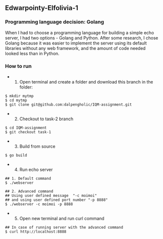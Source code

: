 ## Edwarpointy-Elfolivia-1
### Programming language decision: Golang 
When I had to choose a programming language for building a simple echo server, I had two options - Golang and Python. After some research, I chose Golang because it was easier to implement the server using its default libraries without any web framework, and the amount of code needed looked less than in Python.


### How to run
- 1. Open terminal and create a folder and download this branch in the folder: 
```Shell
$ mkdir mytmp
$ cd mytmp
$ git clone git@github.com:dalpengholic/IQM-assignment.git
```

- 2. Checkout to task-2 branch
```Shell
$ cd IQM-assignment
$ git checkout task-1
```

- 3. Build from source
```Shell
$ go build 
```

- 4. Run echo server
```Shell
## 1. Default command 
$ ./webserver

## 2. Advanced command
## Using user defined message  "-c moimoi"
## and using user defined port number "-p 8888"
$ ./webserver -c moimoi -p 8888
```

- 5. Open new terminal and run curl command
```
## In case of running server with the advanced command
$ curl http://localhost:8888
```
 
